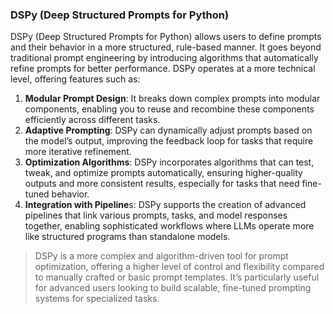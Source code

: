 ### DSPy (Deep Structured Prompts for Python)
DSPy (Deep Structured Prompts for Python) allows users to define prompts and their behavior in a more structured, rule-based manner. It goes beyond traditional prompt engineering by introducing algorithms that automatically refine prompts for better performance. DSPy operates at a more technical level, offering features such as:

1. **Modular Prompt Design**: It breaks down complex prompts into modular components, enabling you to reuse and recombine these components efficiently across different tasks.
2. **Adaptive Prompting**: DSPy can dynamically adjust prompts based on the model’s output, improving the feedback loop for tasks that require more iterative refinement.
3. **Optimization Algorithms**: DSPy incorporates algorithms that can test, tweak, and optimize prompts automatically, ensuring higher-quality outputs and more consistent results, especially for tasks that need fine-tuned behavior.
4. **Integration with Pipeline**s: DSPy supports the creation of advanced pipelines that link various prompts, tasks, and model responses together, enabling sophisticated workflows where LLMs operate more like structured programs than standalone models.

> DSPy is a more complex and algorithm-driven tool for prompt optimization, offering a higher level of control and flexibility compared to manually crafted or basic prompt templates. It’s particularly useful for advanced users looking to build scalable, fine-tuned prompting systems for specialized tasks.